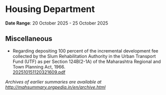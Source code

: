# Housing Department

**Date Range**: 20 October 2025 - 25 October 2025


## Miscellaneous
- Regarding depositing 100 percent of the incremental development fee collected by the Slum Rehabilitation Authority in the Urban Transport Fund (UTF) as per Section 124B(2-1A) of the Maharashtra Regional and Town Planning Act, 1966.\
  [202510151120321609.pdf](https://gr.maharashtra.gov.in/Site/Upload/Government%20Resolutions/English/202510151120321609.pdf)


*Archives of earlier summaries are available at http://mahsummary.orgpedia.in/en/archive.html*